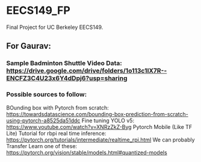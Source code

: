 # EECS149_FP
Final Project for UC Berkeley EECS149.

## For Gaurav:
### Sample Badminton Shuttle Video Data: https://drive.google.com/drive/folders/1o113c1IX7R--ENCFZ3C4U23x6Y4dDpj6?usp=sharing
### Possible sources to follow:
BOunding box with Pytorch from scratch: https://towardsdatascience.com/bounding-box-prediction-from-scratch-using-pytorch-a8525da51ddc
Fine tuning YOLO v5: https://www.youtube.com/watch?v=XNRzZkZ-Byg
Pytorch Mobile (Like TF Lite) Tutorial for rbpi real time inference: https://pytorch.org/tutorials/intermediate/realtime_rpi.html
We can probably Transfer Learn one of these: https://pytorch.org/vision/stable/models.html#quantized-models
 
